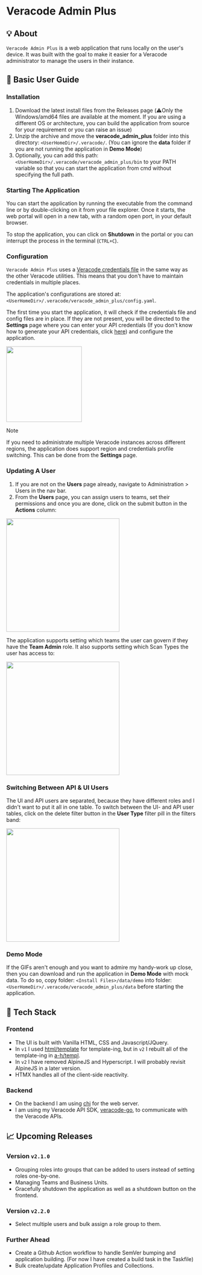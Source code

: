 # Veracode Admin Plus
## 💡 About
```Veracode Admin Plus``` is a web application that runs locally on the user's device. It was built with the goal to make it easier for a Veracode administrator to manage the users in their instance.

## 📖 Basic User Guide
### Installation
1. Download the latest install files from the Releases page (⚠️Only the Windows/amd64 files are available at the moment. If you are using a different OS or architecture, you can build the application from source for your requirement or you can raise an issue)
2. Unzip the archive and move the **veracode_admin_plus** folder into this directory: ```<UserHomeDir>/.veracode/```. (You can ignore the **data** folder if you are not running the application in **Demo Mode**)
3. Optionally, you can add this path: ```<UserHomeDir>/.veracode/veracode_admin_plus/bin``` to your PATH variable so that you can start the application from cmd without specifying the full path.

### Starting The Application
You can start the application by running the executable from the command line or by double-clicking on it from your file explorer. Once it starts, the web portal will open in a new tab, with a random open port, in your default browser.

To stop the application, you can click on **Shutdown** in the portal or you can interrupt the process in the terminal (```CTRL+C```).

### Configuration
```Veracode Admin Plus``` uses a [Veracode credentials file](https://docs.veracode.com/r/c_api_credentials3#about-the-api-credentials-file) in the same way as the other Veracode utilities. This means that you don't have to maintain credentials in multiple places. 

The application's configurations are stored at: ```<UserHomeDir>/.veracode/veracode_admin_plus/config.yaml```.

The first time you start the application, it will check if the credentials file and config files are in place. If they are not present, you will be directed to the **Settings** page where you can enter your API credentials (If you don't know how to generate your API credentials, click [here](https://docs.veracode.com/r/c_api_credentials3#generate-api-credentials)) and configure the application.

<img src="./docs/assets/settings-page-screenshot.jpeg" height="200"/>

> [!NOTE]
> If you need to administrate multiple Veracode instances across different regions, the application does support region and credentials profile switching. This can be done from the **Settings** page. 

### Updating A User
1. If you are not on the **Users** page already, navigate to Administration > Users in the nav bar.
2. From the **Users** page, you can assign users to teams, set their permissions and once you are done, click on the submit button in the **Actions** column:

<img src="./docs/assets/update-basic-user.gif" height="300"/>

The application supports setting which teams the user can govern if they have the **Team Admin** role. It also supports setting which Scan Types the user has access to:

<img src="./docs/assets/update-advanced-user.gif" height="300"/>

### Switching Between API & UI Users
The UI and API users are separated, because they have different roles and I didn't want to put it all in one table. To switch between the UI- and API user tables, click on the delete filter button in the **User Type** filter pill in the filters band:

<img src="./docs/assets/switch-user-types.gif" height="300"/>

### Demo Mode
If the GIFs aren't enough and you want to admire my handy-work up close, then you can download and run the application in **Demo Mode** with mock data. To do so, copy folder: ```<Install Files>/data/demo``` into folder: ```<UserHomeDir>/.veracode/veracode_admin_plus/data``` before starting the application.

## 🥞 Tech Stack
### Frontend
- The UI is built with Vanilla HTML, CSS and Javascript/JQuery.
- In ```v1``` I used [html/template](https://pkg.go.dev/html/template) for template-ing, but in ```v2``` I rebuilt all of the template-ing in [a-h/templ](https://github.com/a-h/templ).
- In ```v2``` I have removed AlpineJS and Hyperscript. I will probably revisit AlpineJS in a later version.
- HTMX handles all of the client-side reactivity.
### Backend
- On the backend I am using [chi](https://github.com/go-chi/chi) for the web server.
- I am using my Veracode API SDK, [veracode-go](https://github.com/DanCreative/veracode-go), to communicate with the Veracode APIs.

## 📈 Upcoming Releases
### Version ```v2.1.0```
- Grouping roles into groups that can be added to users instead of setting roles one-by-one.
- Managing Teams and Business Units.
- Gracefully shutdown the application as well as a shutdown button on the frontend.
### Version ```v2.2.0```
- Select multiple users and bulk assign a role group to them.
### Further Ahead
- Create a Github Action workflow to handle SemVer bumping and application building. (For now I have created a build task in the Taskfile)
- Bulk create/update Application Profiles and Collections.